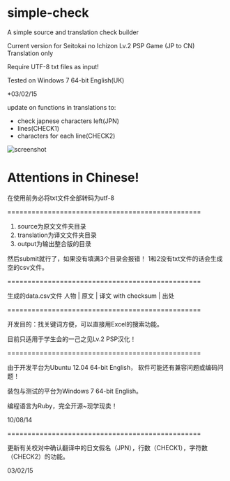 simple-check
============

A simple source and translation check builder

Current version for Seitokai no Ichizon Lv.2 PSP Game (JP to CN) Translation only

Require UTF-8 txt files as input! 

Tested on Windows 7 64-bit English(UK)

*03/02/15 

update on functions in translations to:

* check japnese characters left(JPN) 
* lines(CHECK1) 
* characters for each line(CHECK2)

![screenshot](http://i.imgur.com/T6LsPZJ.jpg "Screenshot")


Attentions in Chinese!
============

在使用前务必将txt文件全部转码为utf-8

================================================

1. source为原文文件夹目录
2. translation为译文文件夹目录
3. output为输出整合版的目录

然后submit就行了，如果没有填满3个目录会报错！
1和2没有txt文件的话会生成空的csv文件。

================================================

生成的data.csv文件
人物 | 原文 | 译文 with checksum | 出处

================================================

开发目的：找关键词方便，可以直接用Excel的搜索功能。

目前只适用于学生会的一己之见Lv.2 PSP汉化！

================================================

由于开发平台为Ubuntu 12.04 64-bit English，
软件可能还有兼容问题或编码问题！

装包与测试的平台为Windows 7 64-bit English。

编程语言为Ruby，完全开源~现学现卖！

10/08/14

================================================

更新有关校对中确认翻译中的日文假名（JPN），行数（CHECK1），字符数（CHECK2）的功能。

03/02/15

